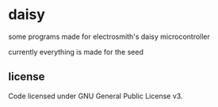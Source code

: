 # daisy

some programs made for electrosmith's daisy microcontroller

currently everything is made for the seed

## license

Code licensed under GNU General Public License v3.
